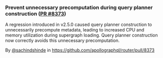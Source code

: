 ### Prevent unnecessary precomputation during query planner construction ([PR #8373](https://github.com/apollographql/router/pull/8373))

A regression introduced in v2.5.0 caused query planner construction to unnecessarily precompute metadata, leading to increased CPU and memory utilization during supergraph loading. Query planner construction now correctly avoids this unnecessary precomputation.

By [@sachindshinde](https://github.com/sachindshinde) in https://github.com/apollographql/router/pull/8373